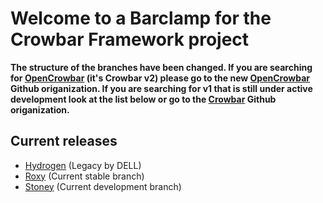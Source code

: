 # Welcome to a Barclamp for the Crowbar Framework project

**The structure of the branches have been changed. If you are searching for
[OpenCrowbar](https://github.com/OpenCrowbar) (it's Crowbar v2) please go to
the new [OpenCrowbar](https://github.com/OpenCrowbar) Github origanization.
If you are searching for v1 that is still under active development look at
the list below or go to the [Crowbar](https://github.com/Crowbar) Github
origanization.**


## Current releases

* [Hydrogen](https://github.com/crowbar/barclamp-git/tree/release/hydrogen/master) (Legacy by DELL)
* [Roxy](https://github.com/crowbar/barclamp-git/tree/release/roxy/master) (Current stable branch)
* [Stoney](https://github.com/crowbar/barclamp-git/tree/release/stoney/master) (Current development branch)
